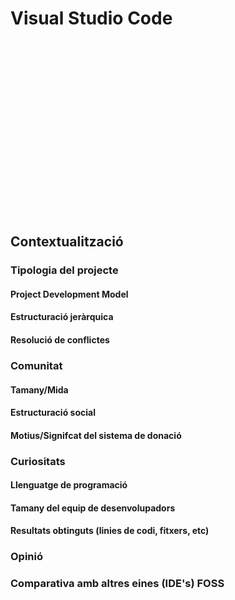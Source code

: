 <!-- TITLE: Visual Studio Code -->
<!-- SUBTITLE: Code editing. Redefined. Free. Open source. Runs everywhere. -->

# Visual Studio Code

<div style="
	background-image: url(https://i.ytimg.com/vi/anvYeA1pWlk/maxresdefault.jpg); 
	height: 20em; 
	background-attachment: fixed;
	background-position: top;
  background-repeat: no-repeat;
	background-size: contain">
</div>

## Contextualització
### Tipologia del projecte
#### Project Development Model
#### Estructuració jeràrquica
#### Resolució de conflictes

### Comunitat
#### Tamany/Mida
#### Estructuració social
#### Motius/Signifcat del sistema de donació

### Curiositats
#### Llenguatge de programació
#### Tamany del equip de desenvolupadors
#### Resultats obtinguts (linies de codi, fitxers, etc)

### Opinió

### Comparativa amb altres eines (IDE's) FOSS



